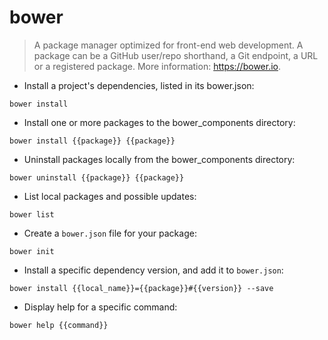 # bower

> A package manager optimized for front-end web development.
> A package can be a GitHub user/repo shorthand, a Git endpoint, a URL or a registered package.
> More information: <https://bower.io>.

- Install a project's dependencies, listed in its bower.json:

`bower install`

- Install one or more packages to the bower_components directory:

`bower install {{package}} {{package}}`

- Uninstall packages locally from the bower_components directory:

`bower uninstall {{package}} {{package}}`

- List local packages and possible updates:

`bower list`

- Create a `bower.json` file for your package:

`bower init`

- Install a specific dependency version, and add it to `bower.json`:

`bower install {{local_name}}={{package}}#{{version}} --save`

- Display help for a specific command:

`bower help {{command}}`
